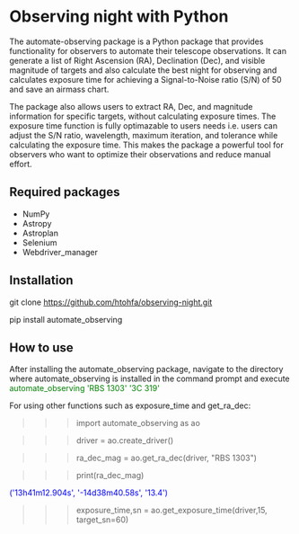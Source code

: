 # Observing night with Python
The automate-observing package is a Python package that provides functionality for observers to automate their telescope observations. It can generate a list of Right Ascension (RA), Declination (Dec), and visible magnitude of targets and also calculate the best night for observing and calculates exposure time for achieving a Signal-to-Noise ratio (S/N) of 50 and save an airmass chart.

The package also allows users to extract RA, Dec, and magnitude information for specific targets, without calculating exposure times. The exposure time function is fully optimazable to users needs i.e. users can adjust the S/N ratio, wavelength, maximum iteration, and tolerance while calculating the exposure time. This makes the package a powerful tool for observers who want to optimize their observations and reduce manual effort.

## Required packages
- NumPy
- Astropy
- Astroplan
- Selenium
- Webdriver_manager

## Installation

git clone https://github.com/htohfa/observing-night.git


pip install automate_observing


## How to use

After installing the automate_observing package, navigate to the directory where automate_observing is installed in the command prompt and execute 
<span style="color:green">automate_observing 'RBS 1303' '3C 319'</span>


For using other functions such as exposure_time and get_ra_dec:


<span style="color:blue">
  
  
>>> import automate_observing as ao
  
  
>>> driver = ao.create_driver()
  
  
>>> ra_dec_mag = ao.get_ra_dec(driver, "RBS 1303")
  
  
>>> print(ra_dec_mag)
  
  
('13h41m12.904s', '-14d38m40.58s', '13.4')
  
  
>>> exposure_time,sn = ao.get_exposure_time(driver,15, target_sn=60)
  
  
</span>




